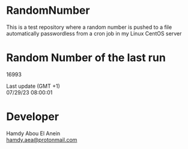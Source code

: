 # RandomNumber    
This is a test repository where a random number is pushed to a file automatically passwordless from a cron job in my Linux CentOS server    
# Random Number of the last run   
16993
      
Last update (GMT +1)    
07/29/23 08:00:01
# Developer    
Hamdy Abou El Anein   
hamdy.aea@protonmail.com
